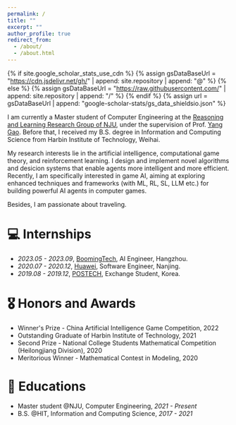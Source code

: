 ```yaml
---
permalink: /
title: ""
excerpt: ""
author_profile: true
redirect_from: 
  - /about/
  - /about.html
---
```


{% if site.google_scholar_stats_use_cdn %}
{% assign gsDataBaseUrl = "https://cdn.jsdelivr.net/gh/" | append: site.repository | append: "@" %}
{% else %}
{% assign gsDataBaseUrl = "https://raw.githubusercontent.com/" | append: site.repository | append: "/" %}
{% endif %}
{% assign url = gsDataBaseUrl | append: "google-scholar-stats/gs_data_shieldsio.json" %}

<span class='anchor' id='about-me'></span>

I am currently a Master student of Computer Engineering at the <a href="https://cs.nju.edu.cn/rl/index.htm">Reasoning and Learning Research Group of NJU</a>, under the supervision of Prof. <a href="https://scholar.google.com/citations?user=k0jjQo8AAAAJ&hl=en&oi=ao">Yang Gao</a>. Before that, I received my B.S. degree in Information and Computing Science from Harbin Institute of Technology, Weihai.

My research interests lie in the artificial intelligence, computational game theory, and reinforcement learning. I design and implement novel algorithms and desicion systems that enable agents more intelligent and more efficient. Recently, I am specifically interested in game AI, aiming at exploring enhanced techniques and frameworks (with ML, RL, SL, LLM etc.) for building powerful AI agents in computer games.

Besides, I am passionate about traveling.

<!-- # 🔥 News
- *2022.02*: &nbsp;🎉🎉 Lorem ipsum dolor sit amet, consectetur adipiscing elit. Vivamus ornare aliquet ipsum, ac tempus justo dapibus sit amet. 
- *2022.02*: &nbsp;🎉🎉 Lorem ipsum dolor sit amet, consectetur adipiscing elit. Vivamus ornare aliquet ipsum, ac tempus justo dapibus sit amet.  -->

# 💻 Internships
- *2023.05 - 2023.09*, [BoomingTech](https://www.boomingtech.com/), AI Engineer, Hangzhou.
- *2020.07 - 2020.12*, [Huawei](https://www.huawei.com/cn/), Software Engineer, Nanjing.
- *2019.08 - 2019.12*, [POSTECH](https://www.postech.ac.kr/eng/), Exchange Student, Korea.


# 🎖 Honors and Awards
- Winner's Prize - China Artificial Intelligence Game Competition, 2022
- Outstanding Graduate of Harbin Institute of Technology, 2021
- Second Prize - National College Students Mathematical Competition (Heilongjiang Division), 2020
- Meritorious Winner - Mathematical Contest in Modeling, 2020

# 📖 Educations
- Master student @NJU, Computer Engineering, *2021 - Present*
- B.S. @HIT, Information and Computing Science, *2017 - 2021*

<!-- # 💬 Invited Talks
- *2021.06*, Lorem ipsum dolor sit amet, consectetur adipiscing elit. Vivamus ornare aliquet ipsum, ac tempus justo dapibus sit amet. 
- *2021.03*, Lorem ipsum dolor sit amet, consectetur adipiscing elit. Vivamus ornare aliquet ipsum, ac tempus justo dapibus sit amet.  \| [\[video\]](https://github.com/)

# 💻 Internships
- *2019.05 - 2020.02*, [Lorem](https://github.com/), China. -->